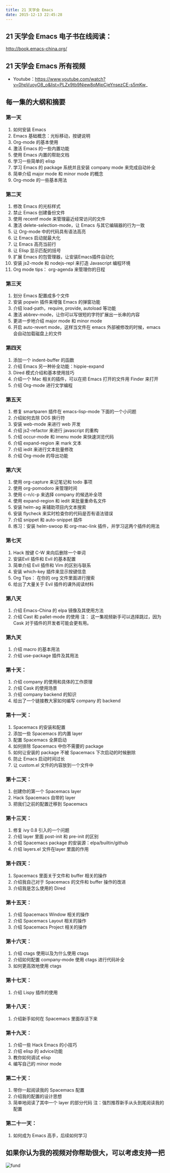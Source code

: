 ```yaml
---
title: 21 天学会 Emacs
date: 2015-12-13 22:45:28
---
```

## 21 天学会 Emacs 电子书在线阅读：

http://book.emacs-china.org/

## 21 天学会 Emacs 所有视频
- Youtube：https://www.youtube.com/watch?v=0hpVuoyO8_o&list=PLZx9tb9Niew8qMjpCjeYnsezCE-s5mKw_


## 每一集的大纲和摘要

### 第一天
1. 如何安装 Emacs
2. Emacs 基础概念：光标移动，按键说明
3. Org-mode 的基本使用
4. 激活 Emacs 的一些内置功能
5. 使用 Emacs 内置的帮助文档
6. 学习一些简单的 elisp
7. 学习 Emacs 的 package 系统并且安装 company mode 来完成自动补全
8. 简单介绍 major mode 和 minor mode 的概念
9. Org-mode 的一些基本用法

### 第二天
1. 修改 Emacs 的光标样式
2. 禁止 Emacs 创建备份文件
3. 使用 recentf mode 来管理最近经常访问的文件
4. 激活 delete-selection-mode，让 Emacs 与其它编辑器的行为一致
5. 让 Org-mode 中的代码具有语法高亮
6. 让 Emacs 启动就最大化
7. 让 Emacs 高亮当前行
8. 让 Elisp 显示匹配的括号
9. 扩展 Emacs 的包管理器，让安装Emacs插件自动化
10. 安装 js2-mode 和 nodejs-repl 来打造 Javascript 编程环境
11. Org mode tips： org-agenda 来管理你的日程


### 第三天
1. 划分 Emacs 配置成多个文件
2. 安装 popwin 插件来增强 Emacs 的弹窗功能
3. 介绍 load-path，require, provide,  autoload 等功能
4. 激活 abbrev-mode，让你可以写很短的字符扩展出一长串的内容
5. 更进一步地介绍 major mode 和 minor mode
6. 开启 auto-revert mode，这样当文件在 emacs 外部被修改的时候，emacs 会自动加载磁盘上的文件

### 第四天
1. 添加一个 indent-buffer 的函数
2. 介绍 Emacs 另一种补全功能：hippie-expand
3. Dired 模式介绍和基本使用技巧
4. 介绍一个 Mac 相关的插件，可以在把 Emacs 打开的文件用 Finder 来打开
5. 介绍 Org-mode 进行文学编程

### 第五天
1. 修复 smartparen 插件在 emacs-lisp-mode 下面的一个小问题
2. 介绍如何去除 DOS 换行符
3. 安装 web-mode 来进行 web 开发
4. 介绍 js2-refactor 来进行 javascript 的重构
5. 介绍 occur-mode 和 imenu mode 来快速浏览代码
6. 介绍 expand-region 来 mark 文本
7. 介绍 iedit 来进行文本批量修改
8. 介绍 Org-mode 的导出功能

### 第六天
1. 使用 org-capture 来记笔记和 todo 事项
2. 使用 org-pomodoro 来管理时间
3. 使用 c-n/c-p 来选择 company 的候选补全项
4. 使用 expand-region 和 iedit 来批量重命名文件
5. 安装 helm-ag 来辅助项目内文本搜索
6. 安装 flycheck 来实时检查你的代码是否有语法错误
7. 介绍 snippet 和 auto-snippet 插件
8. 练习：安装 helm-swoop 和 org-mac-link 插件，并学习这两个插件的用法

### 第七天
1. Hack 按键 C-W 来向后删除一个单词
2. 安装Evil 插件和 Evil 的基本配置
3. 简单介绍 Evil 插件和 Vim 的区别与联系
4. 安装 which-key 插件来显示按键信息
5. Org Tips： 在你的 org 文件里面进行搜索
6. 给出了大量关于 Evil 插件的课外阅读材料

### 第八天
1. 介绍 Emacs-China 的 elpa 镜像及其使用方法
2. 介绍 Cast 和 pallet-mode 的使用
注： 这一集视频新手可以选择跳过，因为 Cask 对于插件的开发者可能会更有用。

### 第九天
1. 介绍 macro 的基本用法
2. 介绍 use-package 插件及其用法

### 第十天：
1. 介绍 company 的使用和具体的工作原理
2. 介绍 Cask 的使用场景
3. 介绍 company backend 的知识
4. 给出了一个链接教大家如何编写 company 的 backend

### 第十一天：
1. Spacemacs 的安装和配置
2. 添加一些 Spacemacs 的内置 layer
3. 配置 Spacemacs 全屏启动
4. 如何排除 Spacemacs 中你不需要的 package
5. 如何让安装的 package 不被 Spacemacs 下次启动的时候删除
6. 防止 Emacs 启动时间过长
7. 让 custom.el 文件的内容放到一个文件中

### 第十二天：
1. 创建你的第一个 Spacemacs layer
2. Hack Spacemacs 自带的 layer
3. 把我们之前的配置迁移到 Spacemacs

### 第十三天：
1. 修复 ivy 0.8 引入的一个问题
2. 介绍 layer 里面 post-init 和 pre-init 的区别
3. 介绍 Spacemacs package 的安装源：elpa/builtin/github
4. 介绍 layers.el 文件在layer 里面的作用

### 第十四天：
1. Spacemacs 里面关于文件和 buffer 相关的操作
2. 介绍我自己对于 Spacemacs 的文件和 buffer 操作的改进
3. 介绍我是怎么使用的 Dired

### 第十五天：
1. 介绍 Spacemacs Window 相关的操作
2. 介绍 Spacemacs Layout 相关的操作
3. 介绍 Spacemacs Project 相关的操作

### 第十六天：
1. 介绍 ctags 使用以及为什么使用 ctags
2. 介绍如何配置 company-mode 使用 ctags 进行代码补全
3. 如何更高效地使用 ctags

### 第十七天：
1. 介绍 Lispy 插件的使用

### 第十八天：
1. 介绍新手如何在 Spacemacs 里面存活下来


### 第十九天：
1. 介绍一些 Hack Emacs 的小技巧
2. 介绍 elisp 的 advice功能
3. 教你如何调试 elisp
4. 编写自己的 minor mode

### 第二十天：
1. 带你一起阅读我的 Spacemacs 配置
2. 介绍我的配置的设计思想
3. 简单地阅读了其中一个 layer 的部分代码
注：强烈推荐新手从头到尾阅读我的配置

### 第二十一天：
1. 如何成为 Emacs 高手，后续如何学习

## 如果你认为我的视频对你帮助很大，可以考虑支持一把

![fund](/img/weixin-donate.jpeg)
